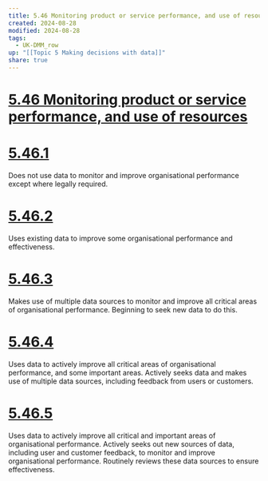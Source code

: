 ```yaml
---
title: 5.46 Monitoring product or service performance, and use of resources
created: 2024-08-28
modified: 2024-08-28
tags:
  - UK-DMM_row
up: "[[Topic 5 Making decisions with data]]"
share: true
---
```

# [5.46 Monitoring product or service performance, and use of resources](5.46%20Monitoring%20product%20or%20service%20performance,%20and%20use%20of%20resources.md)
# [5.46.1](5.46.1.md)

Does not use data to monitor and improve organisational performance except where legally required.

# [5.46.2](5.46.2.md)

Uses existing data to improve some organisational performance and effectiveness.

# [5.46.3](5.46.3.md)

Makes use of multiple data sources to monitor and improve all critical areas of organisational performance. Beginning to seek new data to do this.

# [5.46.4](5.46.4.md)

Uses data to actively improve all critical areas of organisational performance, and some important areas. Actively seeks data and makes use of multiple data sources, including feedback from users or customers.

# [5.46.5](5.46.5.md)

Uses data to actively improve all critical and important areas of organisational performance. Actively seeks out new sources of data, including user and customer feedback, to monitor and improve organisational performance. Routinely reviews these data sources to ensure effectiveness.
